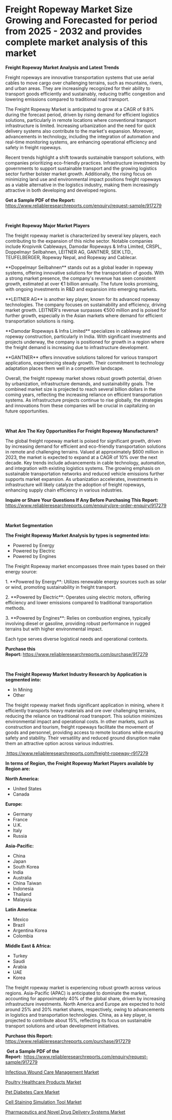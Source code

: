 <p><h1>Freight Ropeway Market Size Growing and Forecasted for period from 2025 - 2032 and provides complete market analysis of this market</h1></p><p><strong>Freight Ropeway Market Analysis and Latest Trends</strong></p>
<p><p>Freight ropeways are innovative transportation systems that use aerial cables to move cargo over challenging terrains, such as mountains, rivers, and urban areas. They are increasingly recognized for their ability to transport goods efficiently and sustainably, reducing traffic congestion and lowering emissions compared to traditional road transport. </p><p>The Freight Ropeway Market is anticipated to grow at a CAGR of 9.8% during the forecast period, driven by rising demand for efficient logistics solutions, particularly in remote locations where conventional transport infrastructure is limited. Increasing urbanization and the need for quick delivery systems also contribute to the market's expansion. Moreover, advancements in technology, including the integration of automation and real-time monitoring systems, are enhancing operational efficiency and safety in freight ropeways.</p><p>Recent trends highlight a shift towards sustainable transport solutions, with companies prioritizing eco-friendly practices. Infrastructure investments by governments to support sustainable transport and the growing logistics sector further bolster market growth. Additionally, the rising focus on minimizing land use and environmental impact positions freight ropeways as a viable alternative in the logistics industry, making them increasingly attractive in both developing and developed regions.</p></p>
<p><strong>Get a Sample PDF of the Report:&nbsp;</strong> <a href="https://www.reliableresearchreports.com/enquiry/request-sample/917279?utm_campaign=31&utm_medium=2&utm_source=Github&utm_content=ia&utm_term=07032025&utm_id=freight-ropeway">https://www.reliableresearchreports.com/enquiry/request-sample/917279</a></p>
<p>&nbsp;</p>
<p><strong>Freight Ropeway Major Market Players</strong></p>
<p><p>The freight ropeway market is characterized by several key players, each contributing to the expansion of this niche sector. Notable companies include Kropivnik Cableways, Damodar Ropeways & Infra Limited, CRSPL, Doppelmayr Seilbahnen, LEITNER AG, GANTNER, SEIK LTD., TEUFELBERGER, Ropeway Nepal, and Ropeway and Cablecar.</p><p>**Doppelmayr Seilbahnen** stands out as a global leader in ropeway systems, offering innovative solutions for the transportation of goods. With a strong market presence, the company's revenue has seen consistent growth, estimated at over €1 billion annually. The future looks promising, with ongoing investments in R&D and expansion into emerging markets.</p><p>**LEITNER AG** is another key player, known for its advanced ropeway technologies. The company focuses on sustainability and efficiency, driving market growth. LEITNER's revenue surpasses €500 million and is poised for further growth, especially in the Asian markets where demand for efficient transportation solutions is rising.</p><p>**Damodar Ropeways & Infra Limited** specializes in cableway and ropeway construction, particularly in India. With significant investments and projects underway, the company is positioned for growth in a region where the freight demand is increasing due to infrastructure development.</p><p>**GANTNER** offers innovative solutions tailored for various transport applications, experiencing steady growth. Their commitment to technology adaptation places them well in a competitive landscape.</p><p>Overall, the freight ropeway market shows robust growth potential, driven by urbanization, infrastructure demands, and sustainability goals. The combined market size is projected to reach several billion dollars in the coming years, reflecting the increasing reliance on efficient transportation systems. As infrastructure projects continue to rise globally, the strategies and innovations from these companies will be crucial in capitalizing on future opportunities.</p></p>
<p>&nbsp;</p>
<p><strong>What Are The Key Opportunities For Freight Ropeway Manufacturers?</strong></p>
<p><p>The global freight ropeway market is poised for significant growth, driven by increasing demand for efficient and eco-friendly transportation solutions in remote and challenging terrains. Valued at approximately $600 million in 2023, the market is expected to expand at a CAGR of 10% over the next decade. Key trends include advancements in cable technology, automation, and integration with existing logistics systems. The growing emphasis on sustainable transportation networks and reduced vehicle emissions further supports market expansion. As urbanization accelerates, investments in infrastructure will likely catalyze the adoption of freight ropeways, enhancing supply chain efficiency in various industries.</p></p>
<p><strong>Inquire or Share Your Questions If Any Before Purchasing This Report:</strong> <a href="https://www.reliableresearchreports.com/enquiry/pre-order-enquiry/917279?utm_campaign=31&utm_medium=2&utm_source=Github&utm_content=ia&utm_term=07032025&utm_id=freight-ropeway">https://www.reliableresearchreports.com/enquiry/pre-order-enquiry/917279</a></p>
<p>&nbsp;</p>
<p><strong>Market Segmentation</strong></p>
<p><strong>The Freight Ropeway Market Analysis by types is segmented into:</strong></p>
<p><ul><li>Powered by Energy</li><li>Powered by Electric</li><li>Powered by Engines</li></ul></p>
<p><p>The Freight Ropeway market encompasses three main types based on their energy source: </p><p>1. **Powered by Energy**: Utilizes renewable energy sources such as solar or wind, promoting sustainability in freight transport.</p><p>  </p><p>2. **Powered by Electric**: Operates using electric motors, offering efficiency and lower emissions compared to traditional transportation methods.</p><p>3. **Powered by Engines**: Relies on combustion engines, typically involving diesel or gasoline, providing robust performance in rugged terrains but with higher environmental impact. </p><p>Each type serves diverse logistical needs and operational contexts.</p></p>
<p><strong>Purchase this Report:&nbsp;</strong><a href="https://www.reliableresearchreports.com/purchase/917279?utm_campaign=31&utm_medium=2&utm_source=Github&utm_content=ia&utm_term=07032025&utm_id=freight-ropeway">https://www.reliableresearchreports.com/purchase/917279</a></p>
<p>&nbsp;</p>
<p><strong>The Freight Ropeway Market Industry Research by Application is segmented into:</strong></p>
<p><ul><li>In Mining</li><li>Other</li></ul></p>
<p><p>The freight ropeway market finds significant application in mining, where it efficiently transports heavy materials and ore over challenging terrains, reducing the reliance on traditional road transport. This solution minimizes environmental impact and operational costs. In other markets, such as construction and tourism, freight ropeways facilitate the movement of goods and personnel, providing access to remote locations while ensuring safety and stability. Their versatility and reduced ground disruption make them an attractive option across various industries.</p></p>
<p><a href="https://www.reliableresearchreports.com/freight-ropeway-r917279?utm_campaign=31&utm_medium=2&utm_source=Github&utm_content=ia&utm_term=07032025&utm_id=freight-ropeway">&nbsp;https://www.reliableresearchreports.com/freight-ropeway-r917279</a></p>
<p><strong>In terms of Region, the Freight Ropeway Market Players available by Region are:</strong></p>
<p>
    <p> <strong> North America: </strong>
        <ul>
            <li>United States</li>
            <li>Canada</li>
        </ul>
        </p> 
    <p> <strong> Europe: </strong>
        <ul>
            <li>Germany</li>
            <li>France</li>
            <li>U.K.</li>
            <li>Italy</li>
            <li>Russia</li>
        </ul>
        </p> 
    <p> <strong> Asia-Pacific: </strong>
        <ul>
            <li>China</li>
            <li>Japan</li>
            <li>South Korea</li>
            <li>India</li>
            <li>Australia</li>
            <li>China Taiwan</li>
            <li>Indonesia</li>
            <li>Thailand</li>
            <li>Malaysia</li>
        </ul>
        </p> 
    <p> <strong> Latin America: </strong>
        <ul>
            <li>Mexico</li>
            <li>Brazil</li>
            <li>Argentina Korea</li>
            <li>Colombia</li>
        </ul>
        </p> 
    <p> <strong> Middle East & Africa: </strong>
        <ul>
            <li>Turkey</li>
            <li>Saudi</li>
            <li>Arabia</li>
            <li>UAE</li>
            <li>Korea</li>
        </ul>
    </p>
    </p>
<p><p>The freight ropeway market is experiencing robust growth across various regions. Asia-Pacific (APAC) is anticipated to dominate the market, accounting for approximately 40% of the global share, driven by increasing infrastructure investments. North America and Europe are expected to hold around 25% and 20% market shares, respectively, owing to advancements in logistics and transportation technologies. China, as a key player, is projected to contribute about 15%, reflecting its focus on sustainable transport solutions and urban development initiatives.</p></p>
<p><strong>Purchase this Report: </strong><a href="https://www.reliableresearchreports.com/purchase/917279?utm_campaign=31&utm_medium=2&utm_source=Github&utm_content=ia&utm_term=07032025&utm_id=freight-ropeway">https://www.reliableresearchreports.com/purchase/917279</a></p>
<p>&nbsp;<strong>Get a Sample PDF of the Report:&nbsp;&nbsp;</strong><a href="https://www.reliableresearchreports.com/enquiry/request-sample/917279?utm_campaign=31&utm_medium=2&utm_source=Github&utm_content=ia&utm_term=07032025&utm_id=freight-ropeway">https://www.reliableresearchreports.com/enquiry/request-sample/917279</a></p>
<p><strong></strong></p>
<p><p><a href="https://github.com/plawragarile/Market-Research-Report-List-1/blob/main/infectious-wound-care-management-market.md?utm_campaign=31&utm_medium=2&utm_source=Github&utm_content=ia&utm_term=07032025&utm_id=freight-ropeway">Infectious Wound Care Management Market</a></p><p><a href="https://github.com/shopovdjondo/Market-Research-Report-List-1/blob/main/poultry-healthcare-products-market.md?utm_campaign=31&utm_medium=2&utm_source=Github&utm_content=ia&utm_term=07032025&utm_id=freight-ropeway">Poultry Healthcare Products Market</a></p><p><a href="https://github.com/saeiddaemo/Market-Research-Report-List-1/blob/main/pet-diabetes-care-market.md?utm_campaign=31&utm_medium=2&utm_source=Github&utm_content=ia&utm_term=07032025&utm_id=freight-ropeway">Pet Diabetes Care Market</a></p><p><a href="https://github.com/boccalyver5k/Market-Research-Report-List-1/blob/main/cell-staining-simulation-tool-market.md?utm_campaign=31&utm_medium=2&utm_source=Github&utm_content=ia&utm_term=07032025&utm_id=freight-ropeway">Cell Staining Simulation Tool Market</a></p><p><a href="https://github.com/supicweg/Market-Research-Report-List-1/blob/main/pharmaceutics-and-novel-drug-delivery-systems-market.md?utm_campaign=31&utm_medium=2&utm_source=Github&utm_content=ia&utm_term=07032025&utm_id=freight-ropeway">Pharmaceutics and Novel Drug Delivery Systems Market</a></p></p>